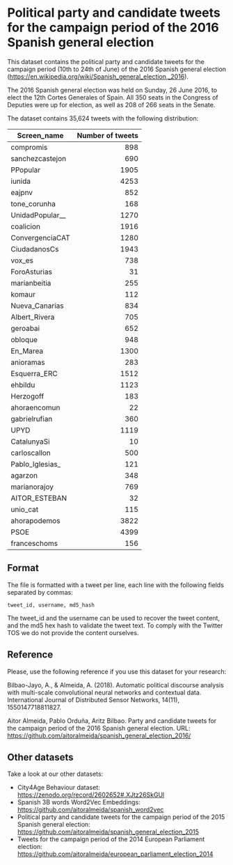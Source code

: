 # Political party and candidate tweets for the campaign period of the 2016 Spanish general election
This dataset contains the political party and candidate tweets for the campaign period (10th to 24th of June) of the 2016 Spanish general election (https://en.wikipedia.org/wiki/Spanish_general_election,_2016).

The 2016 Spanish general election was held on Sunday, 26 June 2016, to elect the 12th Cortes Generales of Spain. All 350 seats in the Congress of Deputies were up for election, as well as 208 of 266 seats in the Senate.

The dataset contains 35,624 tweets with the following distribution:

| Screen_name   | Number of tweets  |
| ------------- | -----:|
|compromis|898| 
|sanchezcastejon|690| 
|PPopular|1905| 
|iunida|4253| 
|eajpnv|852| 
|tone_corunha|168| 
|UnidadPopular__|1270| 
|coalicion|1916| 
|ConvergenciaCAT|1280| 
|CiudadanosCs|1943| 
|vox_es|738| 
|ForoAsturias|31| 
|marianbeitia|255| 
|komaur|112| 
|Nueva_Canarias|834| 
|Albert_Rivera|705| 
|geroabai|652| 
|obloque|948| 
|En_Marea|1300| 
|anioramas|283| 
|Esquerra_ERC|1512| 
|ehbildu|1123| 
|Herzogoff|183| 
|ahoraencomun|22| 
|gabrielrufian|360| 
|UPYD|1119| 
|CatalunyaSi|10| 
|carloscallon|500| 
|Pablo_Iglesias_|121| 
|agarzon|348| 
|marianorajoy|769| 
|AITOR_ESTEBAN|32| 
|unio_cat|115| 
|ahorapodemos|3822| 
|PSOE|4399| 
|franceschoms|156|

## Format

The file is formatted with a tweet per line, each line with the following fields separated by commas:

```
tweet_id, username, md5_hash
```

The tweet_id and the username can be used to recover the tweet content, and the md5 hex hash to validate the tweet text. To comply with the Twitter TOS we do not provide the content ourselves.

## Reference

Please, use the following reference if you use this dataset for your research:

Bilbao-Jayo, A., & Almeida, A. (2018). Automatic political discourse analysis with multi-scale convolutional neural networks and contextual data. International Journal of Distributed Sensor Networks, 14(11), 1550147718811827.

Aitor Almeida, Pablo Orduña, Aritz Bilbao. 
Party and candidate tweets for the campaign period of the 2016 Spanish general election. 
URL: https://github.com/aitoralmeida/spanish_general_election_2016/

## Other datasets

Take a look at our other datasets:
* City4Age Behaviour dataset: https://zenodo.org/record/2602652#.XJtz26SkGUl
* Spanish 3B words Word2Vec Embeddings: https://github.com/aitoralmeida/spanish_word2vec
*  Political party and candidate tweets for the campaign period of the 2015 Spanish general election: https://github.com/aitoralmeida/spanish_general_election_2015
* Tweets for the campaign period of the 2014 European Parliament election: https://github.com/aitoralmeida/european_parliament_election_2014

